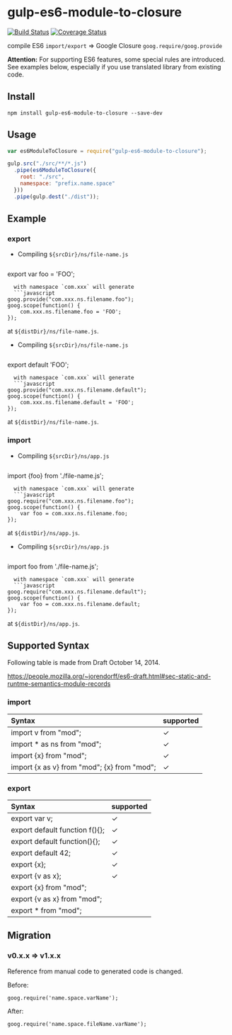 gulp-es6-module-to-closure
==========================

[![Build Status](https://travis-ci.org/jinjor/gulp-es6-module-to-closure.svg?branch=master)](https://travis-ci.org/jinjor/gulp-es6-module-to-closure)
[![Coverage Status](https://coveralls.io/repos/jinjor/gulp-es6-module-to-closure/badge.png?branch=master)](https://coveralls.io/r/jinjor/gulp-es6-module-to-closure?branch=master)


compile ES6 `import/export` => Google Closure `goog.require/goog.provide`

__Attention:__ For supporting ES6 features, some special rules are introduced.
See examples below, especially if you use translated library from existing code.


## Install

```shell
npm install gulp-es6-module-to-closure --save-dev
```


## Usage

```javascript
var es6ModuleToClosure = require("gulp-es6-module-to-closure");

gulp.src("./src/**/*.js")
  .pipe(es6ModuleToClosure({
    root: "./src",
    namespace: "prefix.name.space"
  }))
  .pipe(gulp.dest("./dist"));
```


## Example

### export

- Compiling `${srcDir}/ns/file-name.js`
  ```javascript
export var foo = 'FOO';
```
  with namespace `com.xxx` will generate
  ```javascript
goog.provide("com.xxx.ns.filename.foo");
goog.scope(function() {
    com.xxx.ns.filename.foo = 'FOO';
});
```
at `${distDir}/ns/file-name.js`.


- Compiling `${srcDir}/ns/file-name.js`
  ```javascript
export default 'FOO';
```
  with namespace `com.xxx` will generate
  ```javascript
goog.provide("com.xxx.ns.filename.default");
goog.scope(function() {
    com.xxx.ns.filename.default = 'FOO';
});
```
  at `${distDir}/ns/file-name.js`.


### import

- Compiling `${srcDir}/ns/app.js`
  ```javascript
import {foo} from './file-name.js';
```
  with namespace `com.xxx` will generate
  ```javascript
goog.require("com.xxx.ns.filename.foo");
goog.scope(function() {
    var foo = com.xxx.ns.filename.foo;
});
```
  at `${distDir}/ns/app.js`.


- Compiling `${srcDir}/ns/app.js`
  ```javascript
import foo from './file-name.js';
```
  with namespace `com.xxx` will generate
  ```javascript
goog.require("com.xxx.ns.filename.default");
goog.scope(function() {
    var foo = com.xxx.ns.filename.default;
});
```
  at `${distDir}/ns/app.js`.


## Supported Syntax

Following table is made from Draft October 14, 2014.

https://people.mozilla.org/~jorendorff/es6-draft.html#sec-static-and-runtme-semantics-module-records

### import

| Syntax                                            | supported |
|:--------------------------------------------------|:----------|
| import v from "mod";                              |    ✓     |
| import * as ns from "mod";                        |    ✓     |
| import {x} from "mod";                            |    ✓     |
| import {x as v} from "mod"; {x} from "mod";       |    ✓     |

### export

| Syntax                                            | supported |
|:--------------------------------------------------|:----------|
| export var v;                                     |    ✓     |
| export default function f(){};                    |    ✓     |
| export default function(){};                      |    ✓     |
| export default 42;                                |    ✓     |
| export {x};                                       |    ✓     |
| export {v as x};                                  |    ✓     |
| export {x} from "mod";                            |          |
| export {v as x} from "mod";                       |          |
| export * from "mod";                              |          |

## Migration

### v0.x.x => v1.x.x

Reference from manual code to generated code is changed.

Before:
```
goog.require('name.space.varName');
```
After:
```
goog.require('name.space.fileName.varName');
```

